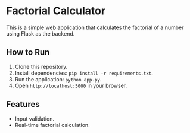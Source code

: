 # Factorial Calculator
This is a simple web application that calculates the factorial of a number using Flask as the backend.

## How to Run
1. Clone this repository.
2. Install dependencies: `pip install -r requirements.txt`.
3. Run the application: `python app.py`.
4. Open `http://localhost:5000` in your browser.

## Features
- Input validation.
- Real-time factorial calculation.
